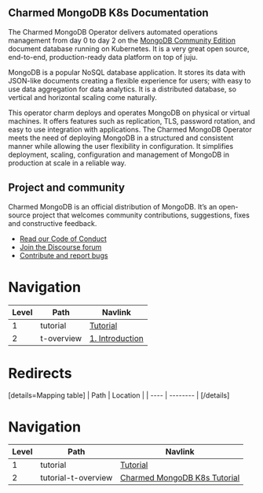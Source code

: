 ## Charmed MongoDB K8s Documentation 

The Charmed MongoDB Operator delivers automated operations management from day 0 to day 2 on the [MongoDB Community Edition](https://github.com/mongodb/mongo) document database running on Kubernetes. It is a very great open source, end-to-end, production-ready data platform on top of juju.

MongoDB is a popular NoSQL database application. It stores its data with JSON-like documents creating a flexible experience for users; with easy to use data aggregation for data analytics. It is a distributed database, so vertical and horizontal scaling come naturally.

This operator charm deploys and operates MongoDB on physical or virtual machines. It offers features such as replication, TLS, password rotation, and easy to use integration with applications. The Charmed MongoDB Operator meets the need of deploying MongoDB in a structured and consistent manner while allowing the user flexibility in configuration. It simplifies deployment, scaling, configuration and management of MongoDB in production at scale in a reliable way.

## Project and community

Charmed MongoDB is an official distribution of MongoDB. It’s an open-source project that welcomes community contributions, suggestions, fixes and constructive feedback.
- [Read our Code of Conduct](https://ubuntu.com/community/code-of-conduct)
- [Join the Discourse forum](https://discourse.charmhub.io/tag/mongodb)
- [Contribute and report bugs](https://github.com/canonical/mongodb-k8s-operator)


# Navigation

| Level | Path       | Navlink                 |
|-------|------------|-------------------------|
| 1     | tutorial   | [Tutorial]()            |
| 2     | t-overview | [1. Introduction](/t/charmed-mongodb-k8s-tutorial-overview/9730) |

# Redirects

[details=Mapping table]
| Path | Location |
| ---- | -------- |
[/details]

# Navigation

| Level | Path | Navlink |
| -- | -- | -- |
| 1 | tutorial | [Tutorial]() |
| 2 | tutorial-t-overview | [Charmed MongoDB K8s Tutorial](/t/mongodb-docs-charmed-mongodb-k8s-tutorial/10026) |